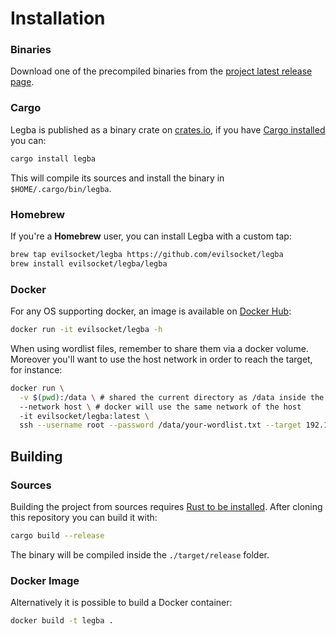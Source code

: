 # Installation

### Binaries

Download one of the precompiled binaries from the [project latest release page](https://github.com/evilsocket/legba/releases/latest).

### Cargo

Legba is published as a binary crate on [crates.io](https://crates.io/crates/legba), if you have [Cargo installed](https://rustup.rs/) you can:

```sh
cargo install legba
```

This will compile its sources and install the binary in `$HOME/.cargo/bin/legba`.

### Homebrew

If you're a **Homebrew** user, you can install Legba with a custom tap:

```bash
brew tap evilsocket/legba https://github.com/evilsocket/legba
brew install evilsocket/legba/legba
```

### Docker

For any OS supporting docker, an image is available on [Docker Hub](https://hub.docker.com/r/evilsocket/legba):

```sh
docker run -it evilsocket/legba -h 
```

When using wordlist files, remember to share them via a docker volume. Moreover you'll want to use the host network in order to reach the target, for instance:

```sh
docker run \
  -v $(pwd):/data \ # shared the current directory as /data inside the container
  --network host \ # docker will use the same network of the host
  -it evilsocket/legba:latest \
  ssh --username root --password /data/your-wordlist.txt --target 192.168.1.1
```

## Building

### Sources

Building the project from sources requires [Rust to be installed](https://rustup.rs/). After cloning this repository you can build it with:

```sh
cargo build --release
```

The binary will be compiled inside the `./target/release` folder.

### Docker Image

Alternatively it is possible to build a Docker container:

```sh
docker build -t legba .
```